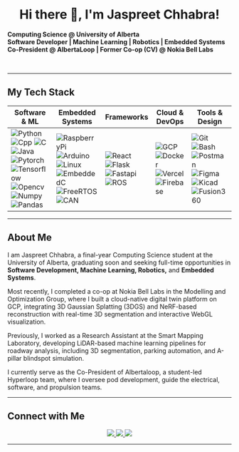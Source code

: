<!---https://iconscout.com/lottie-animation/developer-10682062_8590034--->

# <div align="center">Hi there 👋, I'm Jaspreet Chhabra!</div>

**Computing Science @ University of Alberta**  
**Software Developer | Machine Learning | Robotics | Embedded Systems**  
**Co-President @ AlbertaLoop | Former Co-op (CV) @ Nokia Bell Labs**


<div><br></div>

---

## **My Tech Stack**

| Software & ML | Embedded Systems | Frameworks | Cloud & DevOps | Tools & Design |
| --- | --- | --- | --- | --- |
| ![Python](https://skillicons.dev/icons?i=python) ![Cpp](https://skillicons.dev/icons?i=cpp) ![C](https://skillicons.dev/icons?i=c) ![Java](https://skillicons.dev/icons?i=java) ![Pytorch](https://skillicons.dev/icons?i=pytorch) ![Tensorflow](https://skillicons.dev/icons?i=tensorflow) ![Opencv](https://skillicons.dev/icons?i=opencv) ![Numpy](https://skillicons.dev/icons?i=numpy) ![Pandas](https://skillicons.dev/icons?i=pandas) | ![RaspberryPi](https://skillicons.dev/icons?i=raspberrypi) ![Arduino](https://skillicons.dev/icons?i=arduino) ![Linux](https://skillicons.dev/icons?i=linux) ![EmbeddedC](https://img.shields.io/badge/Embedded-C-blue?logo=c) ![FreeRTOS](https://img.shields.io/badge/RTOS-FreeRTOS-green?logo=freertos) ![CAN](https://img.shields.io/badge/CAN-Bus-orange?logo=car) | ![React](https://skillicons.dev/icons?i=react) ![Flask](https://skillicons.dev/icons?i=flask) ![Fastapi](https://skillicons.dev/icons?i=fastapi) ![ROS](https://img.shields.io/badge/ROS/ROS2-lightgrey?logo=ros) | ![GCP](https://skillicons.dev/icons?i=gcp) ![Docker](https://skillicons.dev/icons?i=docker) ![Vercel](https://skillicons.dev/icons?i=vercel) ![Firebase](https://skillicons.dev/icons?i=firebase) | ![Git](https://skillicons.dev/icons?i=git) ![Bash](https://skillicons.dev/icons?i=bash) ![Postman](https://skillicons.dev/icons?i=postman) ![Figma](https://skillicons.dev/icons?i=figma)![Kicad](https://img.shields.io/badge/KiCAD-PCB%20Design-orange?logo=kicad) ![Fusion360](https://img.shields.io/badge/Fusion%20360-CAD-orange?logo=autodesk)



---

## **About Me**

I am Jaspreet Chhabra, a final-year Computing Science student at the University of Alberta, graduating soon and seeking full-time opportunities in **Software Development, Machine Learning, Robotics,** and **Embedded Systems**.

Most recently, I completed a co-op at Nokia Bell Labs in the Modelling and Optimization Group, where I built a cloud-native digital twin platform on GCP, integrating 3D Gaussian Splatting (3DGS) and NeRF-based reconstruction with real-time 3D segmentation and interactive WebGL visualization.

Previously, I worked as a Research Assistant at the Smart Mapping Laboratory, developing LiDAR-based machine learning pipelines for roadway analysis, including 3D segmentation, parking automation, and A-pillar blindspot simulation.

I currently serve as the Co-President of Albertaloop, a student-led Hyperloop team, where I oversee pod development, guide the electrical, software, and propulsion teams.


---

## **Connect with Me**

<p align="center">
  <a href="https://github.com/jaz404">
    <img src="https://skillicons.dev/icons?i=github&perline=1" />
  </a>
  <a href="mailto:jchhabr1@ualberta.ca">
    <img src="https://skillicons.dev/icons?i=gmail&perline=1" />
  </a>
  <a href="https://www.linkedin.com/in/jaz404/">
    <img src="https://skillicons.dev/icons?i=linkedin&perline=1" />
  </a>

</p>

---

<!---
Optional GitHub Stats
<p align="center">
<img src="https://github-readme-stats.vercel.app/api?username=jaz404&show_icons=true&theme=radical" alt="GitHub Stats" />
</p>
-->
